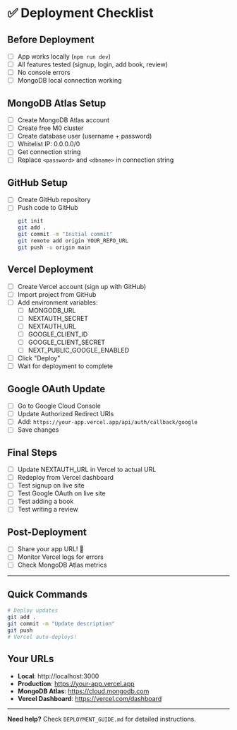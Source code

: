 # ✅ Deployment Checklist

## Before Deployment

- [ ] App works locally (`npm run dev`)
- [ ] All features tested (signup, login, add book, review)
- [ ] No console errors
- [ ] MongoDB local connection working

## MongoDB Atlas Setup

- [ ] Create MongoDB Atlas account
- [ ] Create free M0 cluster
- [ ] Create database user (username + password)
- [ ] Whitelist IP: 0.0.0.0/0
- [ ] Get connection string
- [ ] Replace `<password>` and `<dbname>` in connection string

## GitHub Setup

- [ ] Create GitHub repository
- [ ] Push code to GitHub
  ```bash
  git init
  git add .
  git commit -m "Initial commit"
  git remote add origin YOUR_REPO_URL
  git push -u origin main
  ```

## Vercel Deployment

- [ ] Create Vercel account (sign up with GitHub)
- [ ] Import project from GitHub
- [ ] Add environment variables:
  - [ ] MONGODB_URL
  - [ ] NEXTAUTH_SECRET
  - [ ] NEXTAUTH_URL
  - [ ] GOOGLE_CLIENT_ID
  - [ ] GOOGLE_CLIENT_SECRET
  - [ ] NEXT_PUBLIC_GOOGLE_ENABLED
- [ ] Click "Deploy"
- [ ] Wait for deployment to complete

## Google OAuth Update

- [ ] Go to Google Cloud Console
- [ ] Update Authorized Redirect URIs
- [ ] Add: `https://your-app.vercel.app/api/auth/callback/google`
- [ ] Save changes

## Final Steps

- [ ] Update NEXTAUTH_URL in Vercel to actual URL
- [ ] Redeploy from Vercel dashboard
- [ ] Test signup on live site
- [ ] Test Google OAuth on live site
- [ ] Test adding a book
- [ ] Test writing a review

## Post-Deployment

- [ ] Share your app URL! 🎉
- [ ] Monitor Vercel logs for errors
- [ ] Check MongoDB Atlas metrics

---

## Quick Commands

```bash
# Deploy updates
git add .
git commit -m "Update description"
git push
# Vercel auto-deploys!
```

## Your URLs

- **Local**: http://localhost:3000
- **Production**: https://your-app.vercel.app
- **MongoDB Atlas**: https://cloud.mongodb.com
- **Vercel Dashboard**: https://vercel.com/dashboard

---

**Need help?** Check `DEPLOYMENT_GUIDE.md` for detailed instructions.
